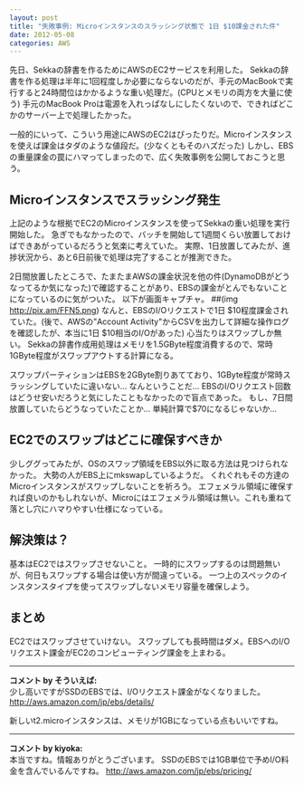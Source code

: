 ```yaml
---
layout: post
title: "失敗事例: Microインスタンスのスラッシング状態で 1日 $10課金された件"
date: 2012-05-08
categories: AWS
---
```

先日、Sekkaの辞書を作るためにAWSのEC2サービスを利用した。
Sekkaの辞書を作る処理は半年に1回程度しか必要にならないのだが、手元のMacBookで実行すると24時間位はかかるような重い処理だ。(CPUとメモリの両方を大量に使う)
手元のMacBook Proは電源を入れっぱなしにしたくないので、できればどこかのサーバー上で処理したかった。

一般的にいって、こういう用途にAWSのEC2はぴったりだ。Microインスタンスを使えば課金はタダのような値段だ。(少なくともそのハズだった)
しかし、EBSの重量課金の罠にハマってしまったので、広く失敗事例を公開しておこうと思う。

## Microインスタンスでスラッシング発生
上記のような根拠でEC2のMicroインスタンスを使ってSekkaの重い処理を実行開始した。
急ぎでもなかったので、バッチを開始して1週間くらい放置しておけばできあがっているだろうと気楽に考えていた。
実際、1日放置してみたが、進捗状況から、あと6日前後で処理は完了することが推測できた。

2日間放置したところで、たまたまAWSの課金状況を他の件(DynamoDBがどうなってるか気になった)で確認することがあり、EBSの課金がとんでもないことになっているのに気がついた。
以下が画面キャプチャ。
 ##(img http://pix.am/FFN5.png)
なんと、EBSのI/Oリクエストで1日 $10程度課金されていた。(後で、AWSの"Account Activity"からCSVを出力して詳細な操作ログを確認したが、本当に1日 $10相当のI/Oがあった)
心当たりはスワップしか無い。
Sekkaの辞書作成用処理はメモリを1.5GByte程度消費するので、常時1GByte程度がスワップアウトする計算になる。

スワップパーティションはEBSを2GByte割りあてており、1GByte程度が常時スラッシングしていたに違いない… なんということだ…
EBSのI/Oリクエスト回数はどうせ安いだろうと気にしたこともなかったので盲点であった。
もし、7日間放置していたらどうなっていたことか… 単純計算で$70になるじゃないか…

## EC2でのスワップはどこに確保すべきか
少しググってみたが、OSのスワップ領域をEBS以外に取る方法は見つけられなかった。
大勢の人がEBS上にmkswapしているようだ。
くれぐれもその方達のMicroインスタンスがスワップしないことを祈ろう。
エフェメラル領域に確保すれば良いのかもしれないが、Microにはエフェメラル領域は無い。これも重ねて落とし穴にハマりやすい仕様になっている。

## 解決策は？
基本はEC2ではスワップさせないこと。
一時的にスワップするのは問題無いが、何日もスワップする場合は使い方が間違っている。
一つ上のスペックのインスタンスタイプを使ってスワップしないメモリ容量を確保しよう。

## まとめ
EC2ではスワップさせていけない。
スワップしても長時間はダメ。EBSへのI/Oリクエスト課金がEC2のコンピューティング課金を上まわる。



---

**コメント by そういえば:**  
少し高いですがSSDのEBSでは、I/Oリクエスト課金がなくなりました。
http://aws.amazon.com/jp/ebs/details/

新しいt2.microインスタンスは、メモリが1GBになっている点もいいですね。


---

**コメント by kiyoka:**  
本当ですね。情報ありがとうございます。
SSDのEBSでは1GB単位で予めI/O料金を含んでいるんですね。
http://aws.amazon.com/jp/ebs/pricing/

